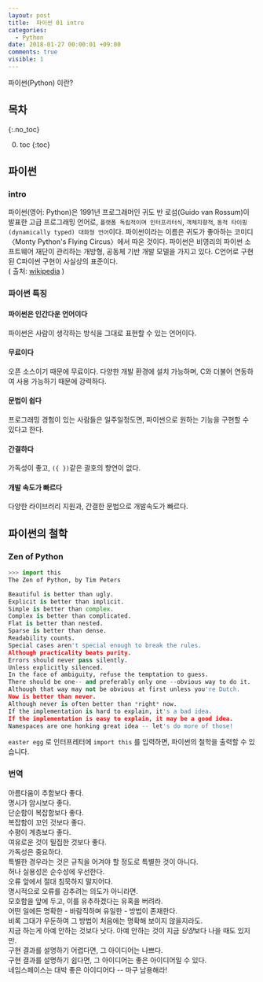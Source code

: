 ```yaml
---
layout: post
title:  파이썬 01 intro
categories:
  - Python
date: 2018-01-27 00:00:01 +09:00
comments: true
visible: 1
---
```


파이썬(Python) 이란?

## 목차
{:.no_toc}

0. toc
{:toc}

## 파이썬
### intro
파이썬(영어: Python)은 1991년 프로그래머인 귀도 반 로섬(Guido van Rossum)이 발표한 고급 프로그래밍 언어로, `플랫폼 독립적이며 인터프리터식`, `객체지향적`, `동적 타이핑(dynamically typed) 대화형 언어`이다. 파이썬이라는 이름은 귀도가 좋아하는 코미디 〈Monty Python's Flying Circus〉에서 따온 것이다.
파이썬은 비영리의 파이썬 소프트웨어 재단이 관리하는 개방형, 공동체 기반 개발 모델을 가지고 있다. C언어로 구현된 C파이썬 구현이 사실상의 표준이다. <br />
( 출처: [wikipedia](https://ko.wikipedia.org/wiki/파이썬) )

### 파이썬 특징
#### 파이썬은 인간다운 언어이다
파이썬은 사람이 생각하는 방식을 그대로 표현할 수 있는 언어이다.

#### 무료이다
오픈 소스이기 때문에 무료이다. 다양한 개발 환경에 설치 가능하며, C와 더불어 연동하여 사용 가능하기 때문에 강력하다.

#### 문법이 쉽다
프로그래밍 경험이 있는 사람들은 일주일정도면, 파이썬으로 원하는 기능을 구현할 수 있다고 한다.

#### 간결하다
가독성이 좋고, `({ })`같은 괄호의 향연이 없다.

#### 개발 속도가 빠르다
다양한 라이브러리 지원과, 간결한 문법으로 개발속도가 빠르다.


## 파이썬의 철학
### Zen of Python
```py
>>> import this
The Zen of Python, by Tim Peters

Beautiful is better than ugly.
Explicit is better than implicit.
Simple is better than complex.
Complex is better than complicated.
Flat is better than nested.
Sparse is better than dense.
Readability counts.
Special cases aren't special enough to break the rules.
Although practicality beats purity.
Errors should never pass silently.
Unless explicitly silenced.
In the face of ambiguity, refuse the temptation to guess.
There should be one-- and preferably only one --obvious way to do it.
Although that way may not be obvious at first unless you're Dutch.
Now is better than never.
Although never is often better than *right* now.
If the implementation is hard to explain, it's a bad idea.
If the implementation is easy to explain, it may be a good idea.
Namespaces are one honking great idea -- let's do more of those!
```

`easter egg` 로 인터프레터에 `import this` 를 입력하면, 파이썬의 철학을 출력할 수 있습니다. <br />

### 번역

아름다움이 추함보다 좋다. <br />
명시가 암시보다 좋다. <br />
단순함이 복잡함보다 좋다. <br >
복잡함이 꼬인 것보다 좋다. <br />
수평이 계층보다 좋다. <br />
여유로운 것이 밀집한 것보다 좋다. <br />
가독성은 중요하다. <br />
특별한 경우라는 것은 규칙을 어겨야 할 정도로 특별한 것이 아니다. <br />
허나 실용성은 순수성에 우선한다. <br />
오류 앞에서 절대 침묵하지 말지어다. <br />
명시적으로 오류를 감추려는 의도가 아니라면.  <br />
모호함을 앞에 두고, 이를 유추하겠다는 유혹을 버려라.  <br />
어떤 일에든 명확한 - 바람직하며 유일한 - 방법이 존재한다.  <br />
비록 그대가 우둔하여 그 방법이 처음에는 명확해 보이지 않을지라도.  <br />
지금 하는게 아예 안하는 것보다 낫다. 아예 안하는 것이 지금 *당장*보다 나을 때도 있지만.  <br />
구현 결과를 설명하기 어렵다면, 그 아이디어는 나쁘다.  <br />
구현 결과를 설명하기 쉽다면, 그 아이디어는 좋은 아이디어일 수 있다.  <br />
네임스페이스는 대박 좋은 아이디어다 -- 마구 남용해라! <br />
